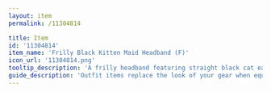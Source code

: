 ```yaml
---
layout: item
permalink: /11304814

title: Item
id: '11304814'
item_name: 'Frilly Black Kitten Maid Headband (F)'
icon_url: '11304814.png'
tooltip_description: 'A frilly headband featuring straight black cat ears.'
guide_description: 'Outfit items replace the look of your gear when equipped.'
---
```

